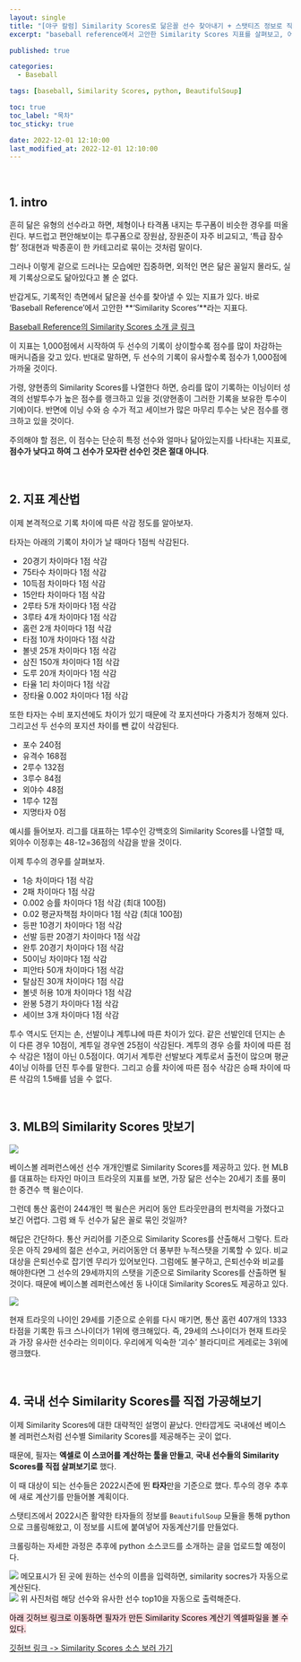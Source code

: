 ```yaml
---
layout: single
title: "[야구 칼럼] Similarity Scores로 닮은꼴 선수 찾아내기 + 스탯티즈 정보로 직접 계산기 만들기"
excerpt: "baseball reference에서 고안한 Similarity Scores 지표를 살펴보고, 어느 선수가 누구와 유사한지를 확인해보자"

published: true

categories:
  - Baseball

tags: [baseball, Similarity Scores, python, BeautifulSoup]

toc: true
toc_label: "목차"
toc_sticky: true

date: 2022-12-01 12:10:00
last_modified_at: 2022-12-01 12:10:00
---
```


<br>


## 1. intro

흔히 닮은 유형의 선수라고 하면, 체형이나 타격폼 내지는 투구폼이 비슷한 경우를 떠올린다. 부드럽고 편안해보이는 투구폼으로 장원삼, 장원준이 자주 비교되고, ‘특급 잠수함’ 정대현과 박종훈이 한 카테고리로 묶이는 것처럼 말이다.

그러나 이렇게 겉으로 드러나는 모습에만 집중하면, 외적인 면은 닮은 꼴일지 몰라도, 실제 기록상으로도 닮아있다고 볼 순 없다.

반갑게도, 기록적인 측면에서 닮은꼴 선수를 찾아낼 수 있는 지표가 있다. 바로 ‘Baseball Reference’에서 고안한 **‘Similarity Scores’**라는 지표다.

[Baseball Reference의 Similarity Scores 소개 글 링크](https://www.baseball-reference.com/about/similarity.shtml)

이 지표는 1,000점에서 시작하여 두 선수의 기록이 상이할수록 점수를 많이 차감하는 매커니즘을 갖고 있다. 반대로 말하면, 두 선수의 기록이 유사할수록 점수가 1,000점에 가까울 것이다.

가령, 양현종의 Similarity Scores를 나열한다 하면, 승리를 많이 기록하는 이닝이터 성격의 선발투수가 높은 점수를 랭크하고 있을 것(양현종이 그러한 기록을 보유한 투수이기에)이다. 반면에 이닝 수와 승 수가 적고 세이브가 많은 마무리 투수는 낮은 점수를 랭크하고 있을 것이다.

주의해야 할 점은, 이 점수는 단순히 특정 선수와 얼마나 닮아있는지를 나타내는 지표로, **점수가 낮다고 하여 그 선수가 모자란 선수인 것은 절대 아니다**.

<br>

## 2. 지표 계산법

이제 본격적으로 기록 차이에 따른 삭감 정도를 알아보자.

타자는 아래의 기록이 차이가 날 때마다 1점씩 삭감된다.

- 20경기 차이마다 1점 삭감
- 75타수 차이마다 1점 삭감
- 10득점 차이마다 1점 삭감
- 15안타 차이마다 1점 삭감
- 2루타 5개 차이마다 1점 삭감
- 3루타 4개 차이마다 1점 삭감
- 홈런 2개 차이마다 1점 삭감
- 타점 10개 차이마다 1점 삭감
- 볼넷 25개 차이마다 1점 삭감
- 삼진 150개 차이마다 1점 삭감
- 도루 20개 차이마다 1점 삭감
- 타율 1리 차이마다 1점 삭감
- 장타율 0.002 차이마다 1점 삭감

또한 타자는 수비 포지션에도 차이가 있기 때문에 각 포지션마다 가중치가 정해져 있다. 그리고선 두 선수의 포지션 차이를 뺀 값이 삭감된다.

- 포수 240점
- 유격수 168점
- 2루수 132점
- 3루수 84점
- 외야수 48점
- 1루수 12점
- 지명타자 0점

예시를 들어보자. 리그를 대표하는 1루수인 강백호의 Similarity Scores를 나열할 때, 외야수 이정후는 48-12=36점의 삭감을 받을 것이다.

이제 투수의 경우를 살펴보자.

- 1승 차이마다 1점 삭감
- 2패 차이마다 1점 삭감
- 0.002 승률 차이마다 1점 삭감 (최대 100점)
- 0.02 평균자책점 차이마다 1점 삭감 (최대 100점)
- 등판 10경기 차이마다 1점 삭감
- 선발 등판 20경기 차이마다 1점 삭감
- 완투 20경기 차이마다 1점 삭감
- 50이닝 차이마다 1점 삭감
- 피안타 50개 차이마다 1점 삭감
- 탈삼진 30개 차이마다 1점 삭감
- 볼넷 허용 10개 차이마다 1점 삭감
- 완봉 5경기 차이마다 1점 삭감
- 세이브 3개 차이마다 1점 삭감

투수 역시도 던지는 손, 선발이냐 계투냐에 따른 차이가 있다. 같은 선발인데 던지는 손이 다른 경우 10점이, 계투일 경우엔 25점이 삭감된다. 계투의 경우 승률 차이에 따른 점수 삭감은 1점이 아닌 0.5점이다. 여기서 계투란 선발보다 계투로서 출전이 많으며 평균 4이닝 이하를 던진 투수를 말한다. 그리고 승률 차이에 따른 점수 삭감은 승패 차이에 따른 삭감의 1.5배를 넘을 수 없다.

<br>

## 3. MLB의 Similarity Scores 맛보기

<IMG SRC="https://user-images.githubusercontent.com/115082062/204955377-b287c200-9d3c-4443-97d7-2d0ed4e69866.jpg">

베이스볼 레퍼런스에선 선수 개개인별로 Similarity Scores를 제공하고 있다. 현 MLB를 대표하는 타자인 마이크 트라웃의 지표를 보면, 가장 닮은 선수는 20세기 초를 풍미한 중견수 핵 윌슨이다. 

그런데 통산 홈런이 244개인  핵 윌슨은 커리어 동안 트라웃만큼의 펀치력을 가졌다고 보긴 어렵다. 그럼 왜 두 선수가 닮은 꼴로 묶인 것일까?

해답은 간단하다. 통산 커리어를 기준으로 Similarity Scores를 산출해서 그렇다. 트라웃은 아직 29세의 젊은 선수고, 커리어동안 더 풍부한 누적스탯을 기록할 수 있다. 비교대상을 은퇴선수로 잡기엔 무리가 있어보인다. 그럼에도 불구하고, 은퇴선수와 비교를 해야한다면 그 선수의 29세까지의 스탯을 기준으로 Similarity Scores를 산출하면 될 것이다. 때문에 베이스볼 레퍼런스에선 동 나이대 Similarity Scores도 제공하고 있다.
  
<img src="https://user-images.githubusercontent.com/115082062/204955425-93842654-c50f-46b4-b1e4-2b340ec7886d.jpg">

현재 트라웃의 나이인 29세를 기준으로 순위를 다시 매기면, 통산 홈런 407개의 1333타점을 기록한 듀크 스나이더가 1위에 랭크해있다. 즉, 29세의 스나이더가 현재 트라웃과 가장 유사한 선수라는 의미이다. 우리에게 익숙한 ‘괴수’ 블라디미르 게레로는 3위에 랭크했다.

<br>

## 4. 국내 선수 Similarity Scores를 직접 가공해보기

이제 Similarity Scores에 대한 대략적인 설명이 끝났다. 안타깝게도 국내에선 베이스볼 레퍼런스처럼 선수별 Similarity Scores를 제공해주는 곳이 없다. 

때문에, 필자는 **엑셀로 이 스코어를 계산하는 툴을 만들고**, **국내 선수들의 Similarity Scores를 직접 살펴보기로** 했다.

이 때 대상이 되는 선수들은 2022시즌에 뛴 **타자**만을 기준으로 했다. 투수의 경우 추후에 새로 계산기를 만들어볼 계획이다.

스탯티즈에서 2022시즌 활약한 타자들의 정보를 `BeautifulSoup` 모듈을 통해 python으로 크롤링해왔고, 이 정보를 시트에 붙여넣어 자동계산기를 만들었다.

크롤링하는 자세한 과정은 추후에 python 소스코드를 소개하는 글을 업로드할 예정이다.

  
<img src="https://user-images.githubusercontent.com/115082062/204955795-f105cf23-c651-4c11-8f4a-f1de102887fa.png">
메모표시가 된 곳에 원하는 선수의 이름을 입력하면, similarity socres가 자동으로 계산된다.
  
<br>

<img src="https://user-images.githubusercontent.com/115082062/204955967-1e6986ea-19e0-44fe-9bac-e571ff8cfda8.png">
위 사진처럼 해당 선수와 유사한 선수 top10을 자동으로 출력해준다.

<br>

<mark style='background-color: #ffdce0'> 아래 깃허브 링크로 이동하면 필자가 만든 Similarity Scores 계산기 엑셀파일을 볼 수 있다. </mark>

[깃허브 링크 -> Similarity Scores 소스 보러 가기](https://github.com/heestogram/heestudy/blob/main/similarity%20scores%20%EA%B3%84%EC%82%B0%EA%B8%B0.xlsx)
  
<br>